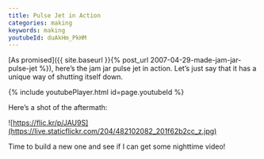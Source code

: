 ```yaml
---
title: Pulse Jet in Action
categories: making
keywords: making
youtubeId: duAkHm_PkHM
---
```


[As promised]({{ site.baseurl }}{% post_url 2007-04-29-made-jam-jar-pulse-jet %}), here’s the jam jar pulse jet in action. Let’s just say that it has a unique way of shutting itself down.

{% include youtubePlayer.html id=page.youtubeId %}

Here’s a shot of the aftermath:

![https://flic.kr/p/JAU9S](https://live.staticflickr.com/204/482102082_201f62b2cc_z.jpg)

Time to build a new one and see if I can get some nighttime video!
